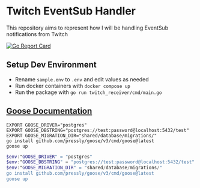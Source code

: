 
# Twitch EventSub Handler

This repository aims to represent how I will be handling EventSub notifications from Twitch

[![Go Report Card](https://goreportcard.com/badge/github.com/bsquidwrd/TwitchEventSubHandler)](https://goreportcard.com/report/github.com/bsquidwrd/TwitchEventSubHandler)

## Setup Dev Environment

- Rename `sample.env` to `.env` and edit values as needed
- Run docker containers with `docker compose up`
- Run the package with `go run twitch_receiver/cmd/main.go`


## [Goose Documentation](https://github.com/pressly/goose?tab=readme-ov-file#install)

```shell
EXPORT GOOSE_DRIVER="postgres"
EXPORT GOOSE_DBSTRING="postgres://test:password@localhost:5432/test"
EXPORT GOOSE_MIGRATION_DIR="shared/database/migrations/"
go install github.com/pressly/goose/v3/cmd/goose@latest
goose up
```

```powershell
$env:"GOOSE_DRIVER" = "postgres"
$env:"GOOSE_DBSTRING" = "postgres://test:password@localhost:5432/test"
$env:"GOOSE_MIGRATION_DIR" = "shared/database/migrations/"
go install github.com/pressly/goose/v3/cmd/goose@latest
goose up
```
